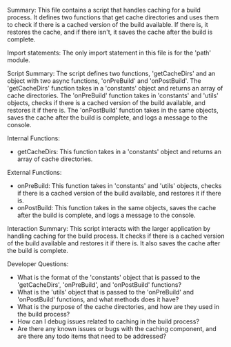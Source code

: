 Summary:
This file contains a script that handles caching for a build process. It defines two functions that get cache directories and uses them to check if there is a cached version of the build available. If there is, it restores the cache, and if there isn't, it saves the cache after the build is complete.

Import statements:
The only import statement in this file is for the 'path' module.

Script Summary:
The script defines two functions, 'getCacheDirs' and an object with two async functions, 'onPreBuild' and 'onPostBuild'. The 'getCacheDirs' function takes in a 'constants' object and returns an array of cache directories. The 'onPreBuild' function takes in 'constants' and 'utils' objects, checks if there is a cached version of the build available, and restores it if there is. The 'onPostBuild' function takes in the same objects, saves the cache after the build is complete, and logs a message to the console.

Internal Functions:
- getCacheDirs: This function takes in a 'constants' object and returns an array of cache directories.

External Functions:
- onPreBuild: This function takes in 'constants' and 'utils' objects, checks if there is a cached version of the build available, and restores it if there is.
- onPostBuild: This function takes in the same objects, saves the cache after the build is complete, and logs a message to the console.

Interaction Summary:
This script interacts with the larger application by handling caching for the build process. It checks if there is a cached version of the build available and restores it if there is. It also saves the cache after the build is complete.

Developer Questions:
- What is the format of the 'constants' object that is passed to the 'getCacheDirs', 'onPreBuild', and 'onPostBuild' functions?
- What is the 'utils' object that is passed to the 'onPreBuild' and 'onPostBuild' functions, and what methods does it have?
- What is the purpose of the cache directories, and how are they used in the build process?
- How can I debug issues related to caching in the build process?
- Are there any known issues or bugs with the caching component, and are there any todo items that need to be addressed?